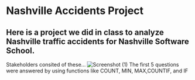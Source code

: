 # Nashville Accidents Project

## Here is a project we did in class to analyze Nashville traffic accidents for Nashville Software School. 
 
 Stakeholders consited of these...
 ![Screenshot (1)](https://github.com/SpotMcCormick/SpotMcComick.NashvilleAccidents/assets/132832823/05d6a5a8-a4d7-44cf-a031-125c8414b013)
 The first 5 questions were answered by using functions like COUNT, MIN, MAX,COUNTIF, and IF




